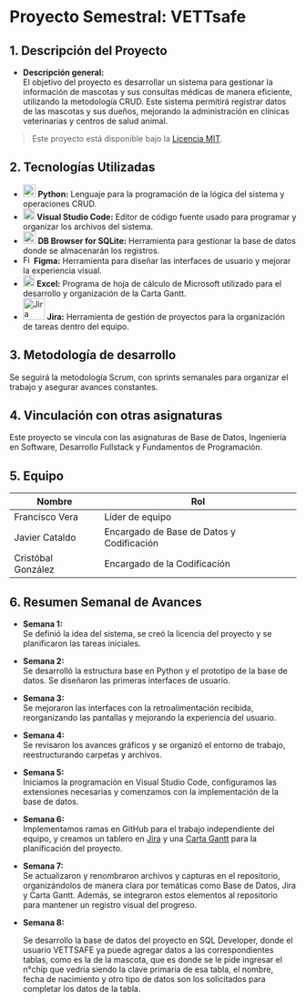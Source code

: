 # Proyecto Semestral: VETTsafe

## 1. Descripción del Proyecto
- **Descripción general:**  
El objetivo del proyecto es desarrollar un sistema para gestionar la información de mascotas y sus consultas médicas de manera eficiente, utilizando la metodología CRUD. Este sistema permitirá registrar datos de las mascotas y sus dueños, mejorando la administración en clínicas veterinarias y centros de salud animal.

> Este proyecto está disponible bajo la [Licencia MIT](https://github.com/francisxo999/Proyecto-Semestral/blob/main/LICENSE).

## 2. Tecnologías Utilizadas
- <img src="https://cdn.jsdelivr.net/gh/devicons/devicon/icons/python/python-original.svg" alt="Python" width="22"/>  **Python:** Lenguaje para la programación de la lógica del sistema y operaciones CRUD.
- <img src="https://cdn.jsdelivr.net/gh/devicons/devicon/icons/vscode/vscode-original.svg" alt="Visual Studio Code" width="20"/> **Visual Studio Code:** Editor de código fuente usado para programar y organizar los archivos del sistema.  
- <img src="https://cdn.jsdelivr.net/gh/devicons/devicon@latest/icons/azuresqldatabase/azuresqldatabase-original.svg" alt="DB Browser for SQLite" width="22"/>  **DB Browser for SQLite:** Herramienta para gestionar la base de datos donde se almacenarán los registros.  
- <img src="https://upload.wikimedia.org/wikipedia/commons/3/33/Figma-logo.svg" alt="Figma" width="15"/>  **Figma:** Herramienta para diseñar las interfaces de usuario y mejorar la experiencia visual.  
- <img src="https://upload.wikimedia.org/wikipedia/commons/3/34/Microsoft_Office_Excel_%282019%E2%80%93present%29.svg" alt="Excel" width="20"/> **Excel:** Programa de hoja de cálculo de Microsoft utilizado para el desarrollo y organización de la Carta Gantt.  
- <img src="https://upload.wikimedia.org/wikipedia/commons/8/8a/Jira_Logo.svg" alt="Jira" width="38"/> **Jira:** Herramienta de gestión de proyectos para la organización de tareas dentro del equipo.

## 3. Metodología de desarrollo
Se seguirá la metodología Scrum, con sprints semanales para organizar el trabajo y asegurar avances constantes.

## 4. Vinculación con otras asignaturas  
Este proyecto se vincula con las asignaturas de Base de Datos, Ingeniería en Software, Desarrollo Fullstack y Fundamentos de Programación.

## 5. Equipo

| Nombre             | Rol              |
|--------------------|------------------|
| Francisco Vera     | Líder de equipo  |
| Javier Cataldo     | Encargado de Base de Datos y Codificación       |
| Cristóbal González | Encargado de la Codificación       |

## 6. Resumen Semanal de Avances

- **Semana 1:**  
  Se definió la idea del sistema, se creó la licencia del proyecto y se planificaron las tareas iniciales.

- **Semana 2:**  
  Se desarrolló la estructura base en Python y el prototipo de la base de datos. Se diseñaron las primeras interfaces de usuario.

- **Semana 3:**  
  Se mejoraron las interfaces con la retroalimentación recibida, reorganizando las pantallas y mejorando la experiencia del usuario.

- **Semana 4:**  
  Se revisaron los avances gráficos y se organizó el entorno de trabajo, reestructurando carpetas y archivos.

- **Semana 5:**  
  Iniciamos la programación en Visual Studio Code, configuramos las extensiones necesarias y comenzamos con la implementación de la base de datos.

- **Semana 6:**  
  Implementamos ramas en GitHub para el trabajo independiente del equipo, y creamos un tablero en [Jira](https://vettsafe.atlassian.net/jira/software/projects/SCRUM/boards/1/backlog?atlOrigin=eyJpIjoiNjFhMWQzOTVmZDQ3NDUxYTlkZjlkMmRlMjdkMWU4ZWIiLCJwIjoiaiJ9) y una [Carta Gantt](https://docs.google.com/spreadsheets/d/1c3QkWdsqGV5yM9EpvRcGAK7bTbtyMJmF/edit?usp=sharing&ouid=117040996252373578955&rtpof=true&sd=true) para la planificación del proyecto.

- **Semana 7:**  
  Se actualizaron y renombraron archivos y capturas en el repositorio, organizándolos de manera clara por temáticas como Base de Datos, Jira y Carta Gantt. Además, se integraron estos elementos al repositorio para mantener un registro visual del progreso.

- **Semana 8:**
  
  Se desarrollo la base de datos del proyecto en SQL Developer, donde el usuario VETTSAFE ya puede agregar datos a las correspondientes tablas, como es la de la mascota,
  que es donde se le pide ingresar el n°chip que vedria siendo la clave primaria de esa tabla, el nombre, fecha de nacimiento y otro tipo de datos son los solicitados para
  completar los datos de la tabla.
